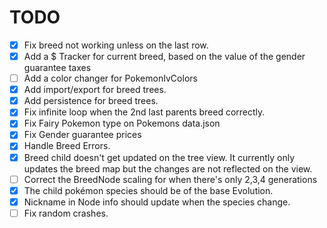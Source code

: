 # TODO

-   [x] Fix breed not working unless on the last row.
-   [x] Add a $ Tracker for current breed, based on the value of the gender guarantee taxes
-   [ ] Add a color changer for PokemonIvColors
-   [x] Add import/export for breed trees.
-   [x] Add persistence for breed trees.
-   [x] Fix infinite loop when the 2nd last parents breed correctly.
-   [x] Fix Fairy Pokemon type on Pokemons data.json
-   [x] Fix Gender guarantee prices
-   [x] Handle Breed Errors.
-   [x] Breed child doesn't get updated on the tree view. It currently only updates the breed map but the changes are not reflected on the view.
-   [ ] Correct the BreedNode scaling for when there's only 2,3,4 generations
-   [x] The child pokémon species should be of the base Evolution.
-   [x] Nickname in Node info should update when the species change.
-   [ ] Fix random crashes.
